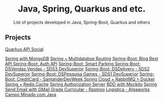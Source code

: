 

 <div align="center">
  <h1 align="center">Java, Spring, Quarkus and etc.</h1>
</div>
<p align="center">
   List of projects developed in Java, Spring-Boot, Quarkus and others
    <br />
 </p>

## Projects

[Quarkus API Social](https://github.com/carloscazelattojr/quarkus-api-social)

[Spring with MongoDB](https://github.com/carloscazelattojr/spring-mongodb)
[Spring + Multidatabse Routing](https://github.com/carloscazelattojr/multidatabase-routing)
[Spring-Boot: Blog Rest API ](https://github.com/carloscazelattojr/springboot-blog-rest-api)
[Spring-Boot: Auth API](https://github.com/carloscazelattojr/auth-api-java)
[Spring-Boot: Smart Parking ](https://github.com/carloscazelattojr/smart-parking-java)
[Spring-Boot: DSVendas Vendas - SDS3 DevSuperior](https://github.com/carloscazelattojr/projeto-sds3-java)
[Spring-Boot: DSDelivery - SDS2 DevSuperior](https://github.com/carloscazelattojr/projeto-sds2-spring)
[Spring-Boot: DSPesquisa Games - SDS1 DevSuperior](https://github.com/carloscazelattojr/projeto-sds3-java)
[Spring-Boot: CreditCard - SantanderDevWeek ](https://github.com/carloscazelattojr/java-santander-dev-week-2023)
[Spring Cloud + RabbitMQ + Docker](https://github.com/carloscazelattojr/spring-cloud-rabbitmq-docker)
[Spring + Redis Cache](https://github.com/carloscazelattojr/spring-cache-redis)
[Spring Authorization Server](https://github.com/carloscazelattojr/spring-authorization-server)
[BDD with Mockito](https://github.com/carloscazelattojr/springboot-tests-BDDMockito)
[Spring Send Email with GMail ](https://github.com/carloscazelattojr/springboot-send-email-gmail-java)
[Grade Curricular - Rasmoo](https://github.com/carloscazelattojr/spring-boot-java-rasmoo)
[Logistica - Algaworks](https://github.com/carloscazelattojr/springboot-Algaworks-Logistica)
[Campo Minado com Java](https://github.com/carloscazelattojr/campo-minado-java)


